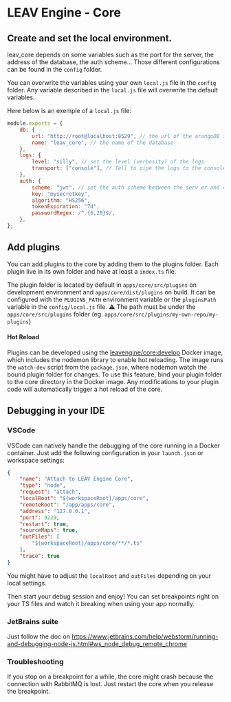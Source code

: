 # LEAV Engine - Core

## Create and set the local environment.

leav_core depends on some variables such as the port for the server, the address of the database, the auth scheme...
Those different configurations can be found in the `config` folder.

You can overwrite the variables using your own `local.js` file in the `config` folder. Any variable described in
the `local.js` file will overwrite the default variables.

Here below is an exemple of a `local.js` file:

```javascript
module.exports = {
    db: {
        url: "http://root@localhost:8529", // the url of the arangoDB instance
        name: "leav_core", // the name of the database
    },
    logs: {
        level: "silly", // set the level (verbosity) of the logs
        transport: ["console"], // Tell to pipe the logs to the console.
    },
    auth: {
        scheme: "jwt", // set the auth scheme between the serv er and client app.
        key: "mysecretkey",
        algorithm: "HS256",
        tokenExpiration: "7d",
        passwordRegex: /^.{6,20}$/,
    },
};
```

## Add plugins

You can add plugins to the core by adding them to the plugins folder. Each plugin live in its own folder and have at least a `index.ts` file.

The plugin folder is located by default in `apps/core/src/plugins` on development environment and `apps/core/dist/plugins` on build.
It can be configured with the `PLUGINS_PATH` environment variable or the `pluginsPath` variable in the `config/local.js` file. ⚠️ The path must be under the `apps/core/src/plugins` folder (eg. `apps/core/src/plugins/my-own-repo/my-plugins`)

#### Hot Reload
Plugins can be developed using the [leavengine/core:develop](../../docker/DOCKERFILES/build/core.dev.Dockerfile) Docker image, which includes the nodemon library to enable hot reloading. The image runs the `watch-dev` script from the `package.json`, where nodemon watch the bound plugin folder for changes. To use this feature, bind your plugin folder to the core directory in the Docker image. Any modifications to your plugin code will automatically trigger a hot reload of the core.

## Debugging in your IDE

### VSCode

VSCode can natively handle the debugging of the core running in a Docker container. 
Just add the following configuration in your `launch.json` or workspace settings:

```json
{
    "name": "Attach to LEAV Engine Core",
    "type": "node",
    "request": "attach",
    "localRoot": "${workspaceRoot}/apps/core",
    "remoteRoot": "/app/apps/core",
    "address": "127.0.0.1",
    "port": 9229,
    "restart": true,
    "sourceMaps": true,
    "outFiles": [
        "${workspaceRoot}/apps/core/**/*.ts"
    ],
    "trace": true
}
```

You might have to adjust the `localRoot` and `outFiles` depending on your local settings.

Then start your debug session and enjoy! 
You can set breakpoints right on your TS files and watch it breaking when using your app normally.

### JetBrains suite

Just follow the doc on https://www.jetbrains.com/help/webstorm/running-and-debugging-node-js.html#ws_node_debug_remote_chrome

### Troubleshooting

If you stop on a breakpoint for a while, the core might crash because the connection with RabbitMQ is lost. 
Just restart the core when you release the breakpoint.
